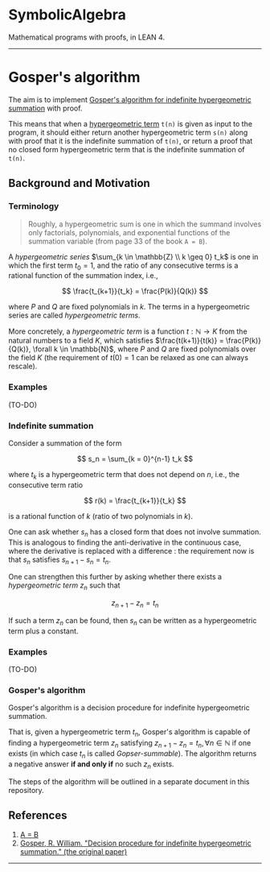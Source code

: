 # SymbolicAlgebra

Mathematical programs with proofs, in LEAN 4.

---

# Gosper's algorithm

The aim is to implement [Gosper's algorithm for indefinite hypergeometric summation](https://en.wikipedia.org/wiki/Gosper%27s_algorithm) with proof.

This means that when a [hypergeometric term](https://mathworld.wolfram.com/HypergeometricTerm.html) `t(n)` is given as input to the program, it should either return another hypergeometric term `s(n)` along with proof that it is the indefinite summation of `t(n)`, or return a proof that no closed form hypergeometric term that is the indefinite summation of `t(n)`.

## Background and Motivation

### Terminology

> Roughly, a hypergeometric sum is one in which the summand involves only factorials, polynomials, and exponential functions of the summation variable (from page 33 of the book `A = B`).

A *hypergeometric series* $\sum_{k \in \mathbb{Z} \\ k \geq 0} t_k$ is one in which the first term $t_0 = 1$, and the ratio of any consecutive terms is a rational function of the summation index, i.e.,

$$
\frac{t_{k+1}}{t_k} = \frac{P(k)}{Q(k)}
$$ 

where $P$ and $Q$ are fixed polynomials in $k$. The terms in a hypergeometric series are called *hypergeometric terms*. 

More concretely, a *hypergeometric term* is a function $t : \mathbb{N} \to K$ from the natural numbers to a field $K$, which satisfies $\frac{t(k+1)}{t(k)} = \frac{P(k)}{Q(k)}, \forall k \in \mathbb{N}$, where $P$ and $Q$ are fixed polynomials over the field $K$ (the requirement of $t(0) = 1$ can be relaxed as one can always rescale).

### Examples

(TO-DO)

### Indefinite summation

Consider a summation of the form 

$$
s_n = \sum_{k = 0}^{n-1} t_k
$$

where $t_k$ is a hypergeometric term that does not depend on $n$, i.e., the consecutive term ratio

$$
r(k) = \frac{t_{k+1}}{t_k}
$$

is a rational function of $k$ (ratio of two polynomials in $k$).


One can ask whether $s_n$ has a closed form that does not involve summation. This is analogous to finding the anti-derivative in the continuous case, where the derivative is replaced with a difference : the requirement now is that $s_n$ satisfies $s_{n+1} - s_n = t_n$.  

One can strengthen this further by asking whether there exists a *hypergeometric term* $z_n$ such that

$$
z_{n+1} - z_n = t_n
$$

If such a term $z_n$ can be found, then $s_n$ can be written as a hypergeometric term plus a constant.

### Examples

(TO-DO)

### Gosper's algorithm

Gosper's algorithm is a decision procedure for indefinite hypergeometric summation. 

That is, given a hypergeometric term $t_n$, Gosper's algorithm is capable of finding a hypergeometric term $z_n$ satisfying $z_{n+1} - z_n = t_n, \forall n \in \mathbb{N}$ if one exists (in which case $t_n$ is called *Gopser-summable*). The algorithm returns a negative answer **if and only if** no such $z_n$ exists.

The steps of the algorithm will be outlined in a separate document in this repository.

## References

1. [A = B](https://www2.math.upenn.edu/~wilf/AeqB.html)
2. [Gosper, R. William. "Decision procedure for indefinite hypergeometric summation." (the original paper)](https://www.pnas.org/content/pnas/75/1/40.full.pdf)


---